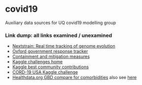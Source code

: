 # covid19
Auxiliary data sources for UQ covid19 modelling group


### Link dump: all links examined / unexamined
* [Nextstrain: Real time tracking of genome evolution](https://nextstrain.org/)
* [Oxford government response tracker](https://www.kaggle.com/paultimothymooney/oxford-covid19-government-response-tracker)
* [Containment and mitigation measures](https://www.kaggle.com/paultimothymooney/covid19-containment-and-mitigation-measures)
* [Kaggle challenges home](https://www.kaggle.com/covid19)
* [Kaggle best community contributions](https://www.kaggle.com/covid-19-contributions)
* [CORD-19 USA Kaggle challenge](https://www.kaggle.com/allen-institute-for-ai/CORD-19-research-challenge/tasks)
* [Healthdata.org GBD compare for comorbidities](https://vizhub.healthdata.org/gbd-compare/) also see [here](https://github.com/beoutbreakprepared/nCoV2019)
